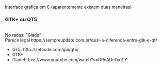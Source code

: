 Interface gráfica em C (aparentemente existem duas maneiras)
<h3> GTK+ ou QT5</h4>
<br> No radas: "Glade"
<br> Parece legal https://sempreupdate.com.br/qual-a-diferenca-entre-gtk-e-qt/
 <ul>
    <li>QT5: http://zetcode.com/gui/qt5/</li>
    <li>GTK+</li>
    <li>Gladehttps: //www.youtube.com/watch?v=ORcAUeTxuTY</li></li>
    
 </ul>

